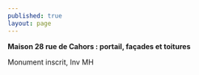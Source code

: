 ```yaml
---
published: true
layout: page
---
```


**Maison 28 rue de Cahors : portail, façades et toitures**

Monument inscrit, Inv MH
